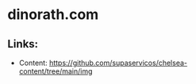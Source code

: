 # dinorath.com

## Links: 
  * Content: https://github.com/supaservicos/chelsea-content/tree/main/img
